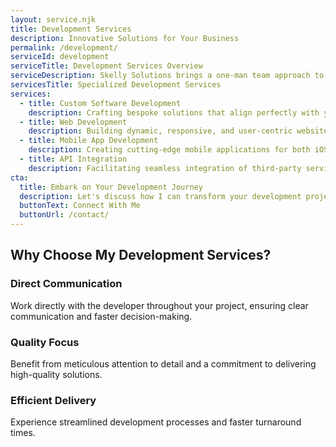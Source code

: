 ```yaml
---
layout: service.njk
title: Development Services
description: Innovative Solutions for Your Business
permalink: /development/
serviceId: development
serviceTitle: Development Services Overview
serviceDescription: Skelly Solutions brings a one-man team approach to development, offering a spectrum of services that cater to the evolving needs of your business. Leveraging extensive expertise in modern technologies and agile methodologies, I ensure that your development projects are executed with the highest level of precision and efficiency.
servicesTitle: Specialized Development Services
services:
  - title: Custom Software Development
    description: Crafting bespoke solutions that align perfectly with your business objectives.
  - title: Web Development
    description: Building dynamic, responsive, and user-centric websites for an optimal online presence.
  - title: Mobile App Development
    description: Creating cutting-edge mobile applications for both iOS and Android platforms, designed for maximum user engagement.
  - title: API Integration
    description: Facilitating seamless integration of third-party services and APIs to enhance your software ecosystem.
cta:
  title: Embark on Your Development Journey
  description: Let's discuss how I can transform your development projects into success stories.
  buttonText: Connect With Me
  buttonUrl: /contact/
---
```


<section id="development-benefits">
  <h2>Why Choose My Development Services?</h2>
  <div class="benefits-container">
    <div class="benefit-item">
      <h3>Direct Communication</h3>
      <p>Work directly with the developer throughout your project, ensuring clear communication and faster decision-making.</p>
    </div>
    <div class="benefit-item">
      <h3>Quality Focus</h3>
      <p>Benefit from meticulous attention to detail and a commitment to delivering high-quality solutions.</p>
    </div>
    <div class="benefit-item">
      <h3>Efficient Delivery</h3>
      <p>Experience streamlined development processes and faster turnaround times.</p>
    </div>
  </div>
</section>